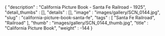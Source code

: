 {
  "description" : "California Picture Book - Santa Fe Railroad - 1925",
  "detail_thumbs" : [],
  "details" : [],
  "image" : "images/gallery/SCN_0144.jpg",
  "slug" : "california-picture-book-santa-fe",
  "tags" : [
              "Santa Fe Railroad",
              "Railroad"
            ],
  "thumb" : "images/gallery/SCN_0144_thumb.jpg",
  "title" : "California Picture Book",
  "weight" : -144
}
